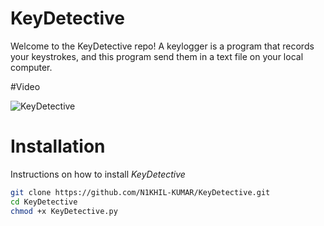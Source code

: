 # KeyDetective

Welcome to the KeyDetective repo! A keylogger is a program that records your keystrokes, and this program send them in a text file on your local computer.

#Video 

![KeyDetective](https://github.com/N1KHIL-KUMAR/KeyDetective/assets/123356597/936763d4-c4f4-41f7-92d6-184637256e72)

# Installation
Instructions on how to install *KeyDetective*
```bash
git clone https://github.com/N1KHIL-KUMAR/KeyDetective.git
cd KeyDetective
chmod +x KeyDetective.py
```
